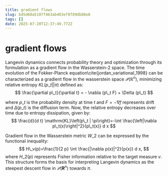 ```yaml
---
title: gradient flows
slug: b45d60a5107f463ab403ef8f89db88e8
tags: []
date: 2025-07-20T12:37:49.772Z
---
```


# gradient flows

Langevin dynamics connects probability theory and optimization through its formulation as a gradient flow in the Wasserstein-2 space. The time evolution of the Fokker-Planck equation\cite{jordan\_variational\_1998} can be characterized as a gradient flow in the wasserstein space $\mathcal{P}(\mathbb{R}^{n})$, minimizing relative entropy $KL(p\_t || \pi)$ defined as:
$$
\frac{\partial p\_t}{\partial t} = - \nabla (p\_t F) + \Delta (p\_t)
$$

where $p\_t$ is the probability density at time $t$  and $F = - \nabla f$ represents drift and $\Delta(p\_t)$ is the diffusion term. Now, the relative entropy decreases over time due to entropy dissipation, given by:
$$
\frac{d}{d t} \mathrm{KL}\left(p\_t | \pi\right)=-\int \frac{\left|\nabla p\_t(x)\right|^2}{p\_t(x)} d x
$$

Gradient flow in the Wasserstein metric $W\_2$ can be expressed by the functional inequality:
$$
H\_v(p)=\frac{1}{2 p} \int \frac{|\nabla p(x)|^2}{p(x)} d x,
$$
where $H\_2(p)$ represents Fisher information relative to the target measure $v$.
This structure forms the basis for interpreting Langevin dynamics as the steepest descent flow in $\mathcal{P}\left(\mathbf{R}^n\right)$ towards $\pi$.
